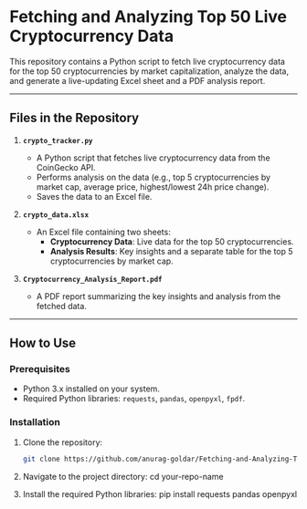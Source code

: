 # Fetching and Analyzing Top 50 Live Cryptocurrency Data

This repository contains a Python script to fetch live cryptocurrency data for the top 50 cryptocurrencies by market capitalization, analyze the data, and generate a live-updating Excel sheet and a PDF analysis report.

---

## Files in the Repository

1. **`crypto_tracker.py`**  
   - A Python script that fetches live cryptocurrency data from the CoinGecko API.
   - Performs analysis on the data (e.g., top 5 cryptocurrencies by market cap, average price, highest/lowest 24h price change).
   - Saves the data to an Excel file.

2. **`crypto_data.xlsx`**  
   - An Excel file containing two sheets:
     - **Cryptocurrency Data**: Live data for the top 50 cryptocurrencies.
     - **Analysis Results**: Key insights and a separate table for the top 5 cryptocurrencies by market cap.

3. **`Cryptocurrency_Analysis_Report.pdf`**  
   - A PDF report summarizing the key insights and analysis from the fetched data.

---

## How to Use

### Prerequisites
- Python 3.x installed on your system.
- Required Python libraries: `requests`, `pandas`, `openpyxl`, `fpdf`.

### Installation
1. Clone the repository:
   ```bash
   git clone https://github.com/anurag-goldar/Fetching-and-Analyzing-Top-50-Live-Cryptocurrency-Data.git

2. Navigate to the project directory:
   cd your-repo-name

3. Install the required Python libraries:
   pip install requests pandas openpyxl
   

